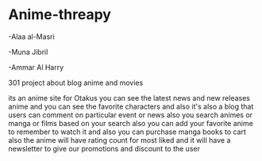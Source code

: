 # Anime-threapy
-Alaa al-Masri

-Muna Jibril

-Ammar Al Harry

301 project about blog anime and movies

its an anime site for Otakus you can see the latest news and new releases anime and you can see the favorite characters and also it's also  a blog that users can comment on particular event  or news also you search animes or manga or films based on your search also you can add your favorite anime  to remember to watch it and also you can purchase manga books to cart also the anime will have rating count for most liked and it will have a newsletter to give our promotions and discount to the user 

